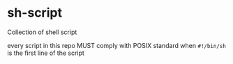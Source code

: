 # sh-script

Collection of shell script

every script in this repo MUST comply with POSIX standard when `#!/bin/sh` is the first line of the script
